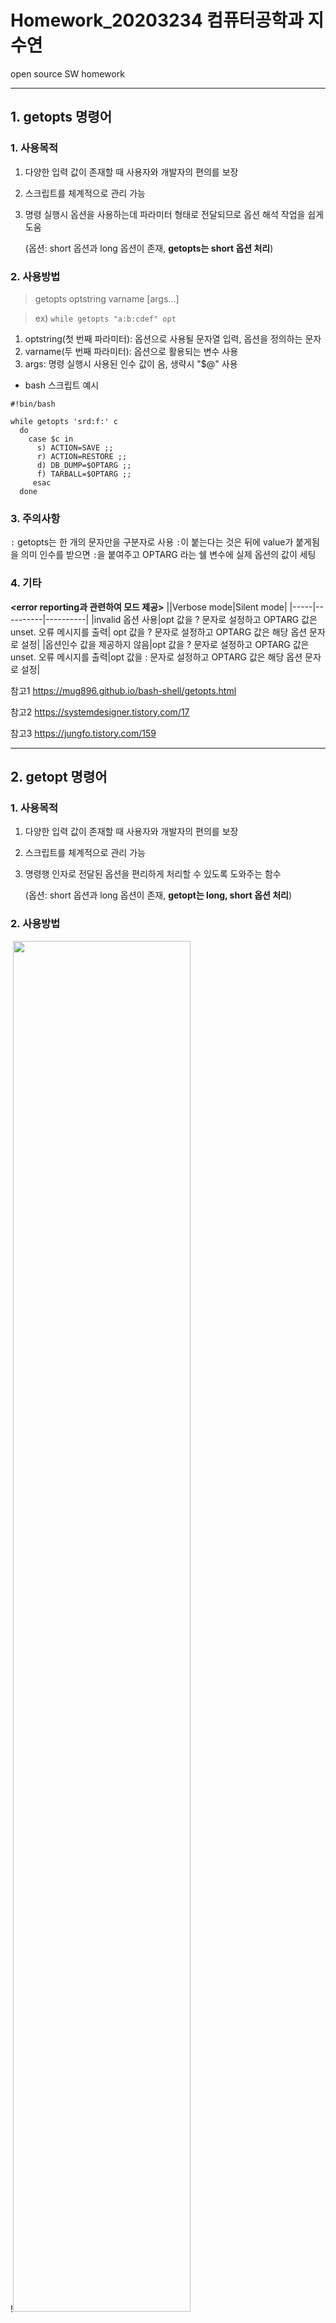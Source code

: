 # Homework_20203234 컴퓨터공학과 지수연
open source SW homework


----


## 1. getopts 명령어
### 1. 사용목적
  1) 다양한 입력 값이 존재할 때 사용자와 개발자의 편의를 보장
  2) 스크립트를 체계적으로 관리 가능
  3) 명령 실행시 옵션을 사용하는데 파라미터 형태로 전달되므로 옵션 해석 작업을 쉽게 도움
     
     (옵션: short 옵션과 long 옵션이 존재, **getopts는 short 옵션 처리**)
     
  
### 2. 사용방법
> getopts optstring varname [args...]

> ex) `while getopts "a:b:cdef" opt`
  1) optstring(첫 번째 파라미터): 옵션으로 사용될 문자열 입력, 옵션을 정의하는 문자
  2) varname(두 번째 파라미터): 옵션으로 활용되는 변수 사용
  3) args: 명령 실행시 사용된 인수 값이 옴, 생략시 "$@" 사용

* bash 스크립트 예시
```
#!bin/bash

while getopts 'srd:f:' c 
  do 
    case $c in 
      s) ACTION=SAVE ;; 
      r) ACTION=RESTORE ;; 
      d) DB_DUMP=$OPTARG ;; 
      f) TARBALL=$OPTARG ;; 
     esac 
  done
```


### 3. 주의사항
`:` getopts는 한 개의 문자만을 구분자로 사용
`:`이 붙는다는 것은 뒤에 value가 붙게됨을 의미
인수를 받으면 `:`을 붙여주고 OPTARG 라는 쉘 변수에 실제 옵션의 값이 세팅


### 4. 기타
**<error reporting과 관련하여 모드 제공>**
||Verbose mode|Silent mode|
|-----|----------|----------|
|invalid 옵션 사용|opt 값을 ? 문자로 설정하고 OPTARG 값은 unset. 오류 메시지를 출력|	opt 값을 ? 문자로 설정하고 OPTARG 값은 해당 옵션 문자로 설정|
|옵션인수 값을 제공하지 않음|opt 값을 ? 문자로 설정하고 OPTARG 값은 unset. 오류 메시지를 출력|opt 값을 : 문자로 설정하고 OPTARG 값은 해당 옵션 문자로 설정|

참고1 https://mug896.github.io/bash-shell/getopts.html

참고2 https://systemdesigner.tistory.com/17

참고3 https://jungfo.tistory.com/159

----


## 2. getopt 명령어
### 1. 사용목적
  1) 다양한 입력 값이 존재할 때 사용자와 개발자의 편의를 보장
  2) 스크립트를 체계적으로 관리 가능
  3) 명령행 인자로 전달된 옵션을 편리하게 처리할 수 있도록 도와주는 함수
     
     
     (옵션: short 옵션과 long 옵션이 존재, **getopt는 long, short 옵션 처리**)
 
 
### 2. 사용방법
!<img src="https://user-images.githubusercontent.com/94359749/142604370-fe1d95b9-1a4f-459c-b832-333acd949ab3.PNG" width="75%" height="75%">


> get -o|--options shortopts와 <-l|--longoptions longopts> <-n|--name progname> <--> parameters

> ex) getopt -o d:u:f:h -l diffs:,unit:,format:,help -- $@
* ex) 실행
> $(getopt -o d:u:f:h -l diffs:,unit:,format:,help -- "$@")

  1) -o 와 --options 같기 때문에 하나 골라서 적용
  2) shortopts: 옵션으로 사용될 문자열 입력, 옵션을 정의하는 문자
  3) longopts: 긴 옵션을 정의하는 문자 (ex. diffs와 같은 긴 옵션 정의) ,(콤마)로 구분
  4) progname: 오류 발생시 리포팅할 프로그램 명칭(**현재 셀 스크립트 파일명**)
  5) parameters: 옵션에 해당하는 실제 명령 구문 (ex. 모든 파라미터를 뜻하는 $@ 사용)
 
* 스크립트 예시
```
#!/bin/sh

print_try() {
    echo "Try './datefmt3.sh -h' for more information!"
    exit 1
}

print_help() {
    echo "usage : ./datefmt3.sh -d <diffs> -u <unit> [-f format]"
    echo "usage : ./datefmt3.sh --diffs <diffs> --unit <unit> [--format format]"
    exit 1
}

options="$(getopt -o d:u:f:h -l diffs:,unit:,format:,help -- "$@")"
eval set -- $options

while true
do
    # echo "$1, $2  [$@]"
    case $1 in
        -d|--diffs)
            D=$2
            shift 2;;
        -u|--unit)
            U=$2
            shift 2;;
        -f|--format)
            F=$2
            shift 2;;
        -h|--help)
            print_help;;
        --)
            break;;
        *)
            print_try;;
    esac
done

RET=`date $F --date="$D $U"`
echo "$RET"
```

참고1 https://www.youtube.com/watch?v=DS3PV1q3dwU&ab_channel=%EC%8B%9C%EB%8B%88%EC%96%B4%EC%BD%94%EB%94%A9

참고2 https://github.com/indiflex/refs/tree/main/linux


### 3. 주의사항
`--` 의 뒤 parameters 에서
> ex) $(**getopt** -o d:u:f:h -l diffs:,unit:,format:,help -- **$@**) **"$@" 쌍따옴표가 없으면 $@가 아닌 getopt에 가짐**
 
 
#### 4. 기타
**<getopt 관련규칙>**
[규칙 3] 옵션의 이름은 한 글자여야 한다.

[규칙 4] 모든 옵션의 앞에는 하이픈(-)이 있어야한다. 이중 하이픈도 사용(--opt)

[규칙 5] 인자가 없는 옵션은 하나의 - 다음에 묶여서 올 수 있다.(예: -abc)

[규칙 6] 옵션의 첫 번째 인자는 공백이나 탭으로 띄고 입력해야 한다.(예: -l /usr/bin)

[규칙 7] 인자가 있어야 하는 옵션에서 인자를 생략할 수 없다.

[규칙 9] 모든 옵션은 명령의 인자보다 앞에 와야한다.(예: ls -a /usr/bin)

[규칙 10] 옵션의 끝을 나타내기 위해 --을 사용할 수 있다

참고1 https://mug896.github.io/bash-shell/getopts.html

참고2 https://gomudara.tistory.com/119


----


## 3. sed 명령어
### 1. 사용목적
  1) 편집(수정, 찾기, 출력 치환, 삭제, 글추가)
  2) 일렬의 명령, 명령 파일을 기반으로 파일의 여러 줄 내용을 수정 가능


### 2. 사용방법
>sed [-e script][-f script-file][file...]


**(1) 찾기, 출력**
> sed -n '/abd/p' list.txt 

* list.txt 파일을 한줄씩 읽으면서 abd 문자를 찾으면 그 줄을 출력(p)
* '-n 의미: 읽은 것을 출력하지 않음'

> sed -n '1p' <파일>

* 첫 라인만 출력

> sed -n '1,3p' <파일>

* 첫 번째 행부터 세 번째 행까지 출력

> sed -n '8,$p' <파일>

* 여덟 번째 행부터 끝 행까지 출력


**(2) 치환 **
> sed 's/addrass/address/' list.txt

* addrass를 address로 바꿈 **BUT, 원본파일을 바꾸지 않고 출력만 바꿈**

> sed 's/\t/\ /' list.txt 

* 탭문자를 엔터로 변환


**(3) 추가**
> scriptfile - s/

**(4) 삭제**
>   sed '/없애버릴 글자/d' <파일>

*예: sed '/TD/d' 1.html
* TD 문자가 포함된 줄을 삭제후 출력

> sed '/Src/!d' 1.html

* Src 문자가 있는 줄만 지우지 않음

> sed '1,2d' 1.html

* 처음 1,2줄 지움

(5) 파이프(|)와 사용

> who | sed -e 's; .*$;;'



참고 https://blog.wonizz.tk/2019/03!


### 3. 특징
  1) 쉘, 쉘스크립트에서 파이프(|)와 같이 사용 가능
  2) 정규표현식 가능 **BUT 특수문자 앞에 역 슬래시를 붙여줘야함**
     ex) sed 's/\$man/man/g' test.txt
  **3) 원본을 건드리지 않음**


### 4. sed subcommand 명령어 종류와 의미
|subcommand|의미|
|-------|-----------------|
| a\ | 현재 행에 하나 이상의 새로운 행을 추가 |
| c\ | 현재 행의 내용을 새로운 내용을 교체 |
| d | 행을 삭제 |
| i/ | 현재 행의 위에 텍스트 삽입 |
| h | 패턴 스페이스의 내용을 홀드 스페이스에 복사 |
| H | 패턴 스페이스의 내용을 홀드 스페이스에 추가 |
| g | 홀드 스페이스의 내용을 패턴 스페이스에 복사 (패턴 스페이스가 비어있지 않은 경우: 덮어쓰기) |
| G | 홀드 스페이스의 내용을 패턴 스페이스에 복사 (패턴 스페이스가 비어있지 않은 경우: 그 뒤에 추가) |
| l | 출력되지 않는 특수문자를 명확하게 출력 |
| p | 행을 출력 |
| n | 다음 입력 행을 첫 번째 명령어가 아닌 다음 명령어에서 처리하게 함 |
| q | sed를 종료 |
| r | 파일로부터 행을 읽어옴 |
| ! | 선택된 행을 제외한 나머지 전체 행에 명령어 적용 |
| s | 문자열을 치환 |

참고 https://jhnyang.tistory.com/287


----


## 4. awk 명령어
### 1. 사용목적
  1) 지정된 파일로부터 데이터를 분류한 다음,
     분류된 텍스트 데이터를 바탕으로 패턴 매칭 여부를 검사하거나 데이터 조작 및 연산 등의 액션을 수행, 
     그 결과 출력
 
 <awk 명령으로 할 수 있는 일>
- 텍스트 파일의 전체 내용 출력
- 파일의 특정 필드만 출력
- 특정 필드에 문자열을 추가해서 출력
- 패턴이 포함된 레코드 출력
- 특정 필드에 연산 수행 결과 출력
- 필드 값 비교에 따라 레코드 출력


!<img src="https://user-images.githubusercontent.com/94359749/142647921-43fb2268-a339-46c9-b553-1b5e58a6cc21.PNG" width="70%" height="70%">


### 2. 사용방법
> awk [OPTION...] [awk program] [ARGUMENT...]
      OPTION
        -F        : 필드 구분 문자 지정.
        -f        : awk program 파일 경로 지정.
        -v        : awk program에서 사용될 특정 variable값 지정.
      awk program
        -f 옵션이 사용되지 않은 경우, awk가 실행할 awk program 코드 지정.
      ARGUMENT
        입력 파일 지정 또는 variable 값 지정.


### 3. 특징
  1) 기본적으로 입력 데이터를 라인 단위의 레코드로 인식 (각 레코드에 들어 있는 텍스트는 공백문자(space, tab)로 구분된 필드들로 분류)
  2) 식별된 레코드 및 필드 값들은 awk 프로그램에 의해 패턴 매칭 및 다양한 액션의 파라미터로 사용
  3) awk program은 스크립트 형식의 프로그래밍 언어로 작성되기 때문에 작성 방법이 다양
     ```
     awk program 기본 구조: 'pattern { action }' 
     즉, awk 사용방법 > awk [OPTION...] 'pattern { action }' [ARGUMENT...] 
     주의) 'pattern { action }' 생략 가능, pattern 생략시: 모든 레코드가 적용, action 생략시: print 적용
     # pattern 생략
      $ awk '{ print }' ./file.txt      # file.txt의 모든 레코드 출력.

     # action 생략
      $ awk '/p/' ./file.txt            # file.txt에서 p를 포함하는 레코드 출력.
    ```


### 4. awk 명령 사용 예
| awk 사용 예 | 명령어 옵션 |
|----------|------------------------|
| 파일의 전체 내용 출력 | 	awk '{ print }' [FILE] |
| 필드 값 출력 | awk '{ print $1 }' [FILE] |
| 필드 값에 임의 문자열을 같이 출력 | awk '{print "STR"$1, "STR"$2}' [FILE] |
| 지정된 문자열을 포함하는 레코드만 출력 | awk '/STR/' [FILE] |
| 특정 필드 값 비교를 통해 선택된 레코드만 출력 | 	awk '$1 == 10 { print $2 }' [FILE] |
| 특정 필드들의 합 | awk '{sum += $3} END { print sum }' [FILE] |
| 여러 필드들의 합| awk '{ for (i=2; i<=NF; i++) total += $i }; END { print "TOTAL : "total }' [FILE] |
| 레코드 단위로 필드 합 및 평균 값 구하기 | awk '{ sum = 0 } {sum += ($3+$4+$5) } { print $0, sum, sum/3 }' [FILE] |
| 필드에 연산을 수행한 결과 출력 | awk '{print $1, $2, $3+2, $4, $5}' [FILE] |
| 레코드 또는 필드의 문자열 길이 검사 | 사	awk ' length($0) > 20' [FILE] |
| 파일에 저장된 awk program 실행 | 	awk -f [AWK FILE] [FILE] |
| 필드 구분 문자 변경 | 	awk -F ':' '{ print $1 }' [FILE] |
| awk 실행 결과 레코드 정렬 | 	awk '{ print $0 }' [FILE] |
| 특정 레코드만 출력 | awk 'NR == 2 { print $0; exit }' [FILE] |
| 출력 필드 너비 지정 | awk '{ printf "%-3s %-8s %-4s %-4s %-4s\n", $1, $2, $3, $4, $5}' [FILE] |
| 필드 중 최대 값 출력 | awk '{max = 0; for (i=3; i<NF; i++) max = ($i > max) ? $i : max ; print max}' [FILE] |
